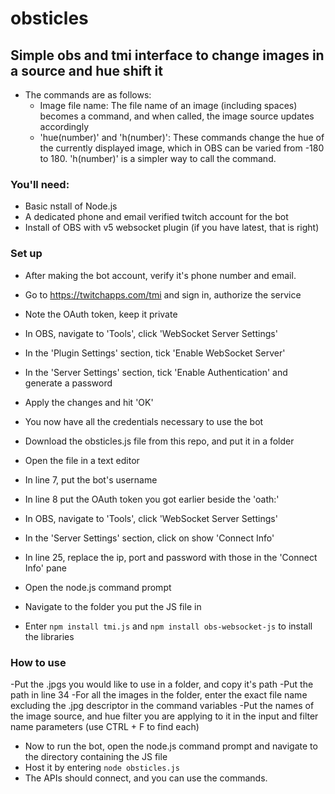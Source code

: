 # obsticles
## Simple obs and tmi interface to change images in a source and hue shift it

- The commands are as follows:
  - Image file name: The file name of an image (including spaces) becomes a command, and when called, the image source updates accordingly
  - 'hue(number)' and 'h(number)': These commands change the hue of the currently displayed image, which in OBS can be varied from -180 to 180. 'h(number)' is a simpler way to call the command.

### You'll need:
- Basic nstall of Node.js 
- A dedicated phone and email verified twitch account for the bot
- Install of OBS with v5 websocket plugin (if you have latest, that is right)

### Set up

- After making the bot account, verify it's phone number and email.
- Go to https://twitchapps.com/tmi and sign in, authorize the service
- Note the OAuth token, keep it private

- In OBS, navigate to 'Tools', click 'WebSocket Server Settings'
- In the 'Plugin Settings' section, tick 'Enable WebSocket Server'
- In the 'Server Settings' section, tick 'Enable Authentication' and generate a password
- Apply the changes and hit 'OK'

- You now have all the credentials necessary to use the bot

- Download the obsticles.js file from this repo, and put it in a folder
- Open the file in a text editor
- In line 7, put the bot's username
- In line 8 put the OAuth token you got earlier beside the 'oath:'
- In OBS, navigate to 'Tools', click 'WebSocket Server Settings'
- In the 'Server Settings' section, click on show 'Connect Info'
- In line 25, replace the ip, port and password with those in the 'Connect Info' pane

- Open the node.js command prompt
- Navigate to the folder you put the JS file in
- Enter `npm install tmi.js` and `npm install obs-websocket-js` to install the libraries

### How to use

-Put the .jpgs you would like to use in a folder, and copy it's path
-Put the path in line 34
-For all the images in the folder, enter the exact file name excluding the .jpg descriptor in the command variables
-Put the names of the image source, and hue filter you are applying to it in the input and filter name parameters (use CTRL + F to find each)

- Now to run the bot, open the node.js command prompt and navigate to the directory containing the JS file
- Host it by entering `node obsticles.js`
- The APIs should connect, and you can use the commands.


